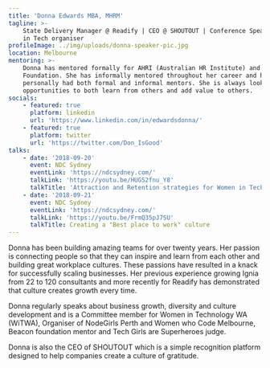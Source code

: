 ```yaml
---
title: 'Donna Edwards MBA, MHRM'
tagline: >-
    State Delivery Manager @ Readify | CEO @ SHOUTOUT | Conference Speaker | Women
    in Tech organiser
profileImage: ../img/uploads/donna-speaker-pic.jpg
location: Melbourne
mentoring: >-
    Donna has mentored formally for AHRI (Australian HR Institute) and Beacon
    Foundation. She has informally mentored throughout her career and has
    personally had both formal and informal mentors. She is always looking for
    opportunities to both learn from others and add value to others.
socials:
    - featured: true
      platform: linkedin
      url: 'https://www.linkedin.com/in/edwardsdonna/'
    - featured: true
      platform: twitter
      url: 'https://twitter.com/Don_IsGood'
talks:
    - date: '2018-09-20'
      event: NDC Sydney
      eventLink: 'https://ndcsydney.com/'
      talkLink: 'https://youtu.be/HUGS2fnu_Y8'
      talkTitle: 'Attraction and Retention strategies for Women in Tech '
    - date: '2018-09-21'
      event: NDC Sydney
      eventLink: 'https://ndcsydney.com/'
      talkLink: 'https://youtu.be/FrmQ35pJ7SU'
      talkTitle: Creating a "Best place to work" culture
---
```


Donna has been building amazing teams for over twenty years. Her passion is connecting people so that they can inspire and learn from each other and building great workplace cultures. These passions have resulted in a knack for successfully scaling businesses. Her previous experience growing Ignia from 22 to 120 consultants and more recently for Readify has demonstrated that culture creates growth every time.

Donna regularly speaks about business growth, diversity and culture development and is a Committee member for Women in Technology WA (WiTWA), Organiser of NodeGirls Perth and Women who Code Melbourne, Beacon foundation mentor and Tech Girls are Superheroes judge.

Donna is also the CEO of SHOUTOUT which is a simple recognition platform designed to help companies create a culture of gratitude.
